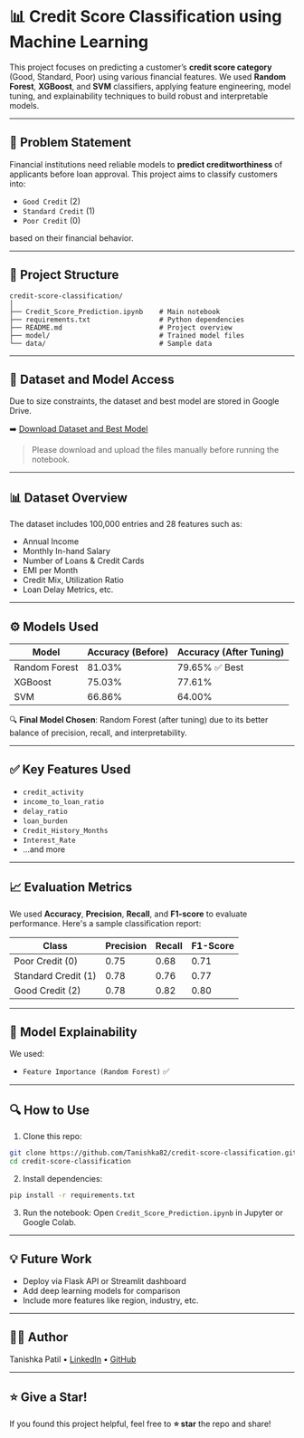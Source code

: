 
# 📊 Credit Score Classification using Machine Learning

This project focuses on predicting a customer’s **credit score category** (Good, Standard, Poor) using various financial features. We used **Random Forest**, **XGBoost**, and **SVM** classifiers, applying feature engineering, model tuning, and explainability techniques to build robust and interpretable models.

---

## 🧠 Problem Statement

Financial institutions need reliable models to **predict creditworthiness** of applicants before loan approval. This project aims to classify customers into:

- `Good Credit` (2)
- `Standard Credit` (1)
- `Poor Credit` (0)

based on their financial behavior.

---

## 📁 Project Structure

```
credit-score-classification/
│
├── Credit_Score_Prediction.ipynb    # Main notebook
├── requirements.txt                 # Python dependencies
├── README.md                        # Project overview
├── model/                           # Trained model files 
└── data/                            # Sample data 
```

---

## 📂 Dataset and Model Access
Due to size constraints, the dataset and best model are stored in Google Drive.

➡️ [Download Dataset and Best Model](https://drive.google.com/drive/folders/1l8cabzb9_x-5vN9m68j00wbBczmDa3zm?usp=sharing)

> Please download and upload the files manually before running the notebook.

---

## 📊 Dataset Overview

The dataset includes 100,000 entries and 28 features such as:

- Annual Income
- Monthly In-hand Salary
- Number of Loans & Credit Cards
- EMI per Month
- Credit Mix, Utilization Ratio
- Loan Delay Metrics, etc.

---

## ⚙️ Models Used

| Model          | Accuracy (Before) | Accuracy (After Tuning) |
|----------------|------------------|--------------------------|
| Random Forest  | 81.03%           | 79.65%  ✅ Best                  |
| XGBoost        | 75.03%           | 77.61%            |
| SVM            | 66.86%           | 64.00%                   |

🔍 **Final Model Chosen**: Random Forest (after tuning) due to its better balance of precision, recall, and interpretability.

---

## ✅ Key Features Used

- `credit_activity`
- `income_to_loan_ratio`
- `delay_ratio`
- `loan_burden`
- `Credit_History_Months`
- `Interest_Rate`
- ...and more

---

## 📈 Evaluation Metrics

We used **Accuracy**, **Precision**, **Recall**, and **F1-score** to evaluate performance. Here's a sample classification report:

| Class           | Precision | Recall | F1-Score |
|----------------|-----------|--------|----------|
| Poor Credit (0)  | 0.75     | 0.68   | 0.71     |
| Standard Credit (1) | 0.78  | 0.76   | 0.77     |
| Good Credit (2)  | 0.78     | 0.82   | 0.80     |

---

## 🧪 Model Explainability

We used:

- `Feature Importance (Random Forest)` ✅

---

## 🔍 How to Use

1. Clone this repo:
```bash
git clone https://github.com/Tanishka82/credit-score-classification.git
cd credit-score-classification
```

2. Install dependencies:
```bash
pip install -r requirements.txt
```

3. Run the notebook:
Open `Credit_Score_Prediction.ipynb` in Jupyter or Google Colab.

---

## 💡 Future Work

- Deploy via Flask API or Streamlit dashboard
- Add deep learning models for comparison
- Include more features like region, industry, etc.

---

## 👨‍💻 Author

Tanishka Patil • [LinkedIn](http://www.linkedin.com/in/tanishkapatil08) • [GitHub](https://github.com/Tanishka82)

---

## ⭐️ Give a Star!

If you found this project helpful, feel free to **⭐️ star** the repo and share!
